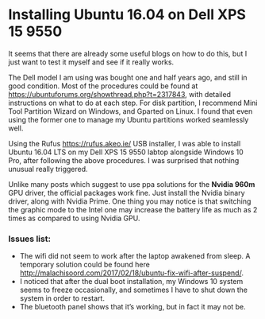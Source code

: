 # Installing Ubuntu 16.04 on Dell XPS 15 9550

It seems that there are already some useful blogs on how to do this, but I just want to test it myself and see if it really works.

The Dell model I am using was bought one and half years ago, and still in good condition. Most of the procedures could be found at <https://ubuntuforums.org/showthread.php?t=2317843>, with detailed instructions on what to do at each step. For disk partition, I recommend Mini Tool Partition Wizard on Windows, and Gparted on Linux. I found that even using the former one to manage my Ubuntu partitions worked seamlessly well.

Using the Rufus <https://rufus.akeo.ie/> USB installer, I was able to install Ubuntu 16.04 LTS on my Dell XPS 15 9550 labtop alongside Windows 10 Pro, after following the above procedures. I was surprised that nothing unusual really triggered.

Unlike many posts which suggest to use ppa solutions for the **Nvidia 960m** GPU driver, the official packages work fine. Just install the Nvidia binary driver, along with Nvidia Prime. One thing you may notice is that switching the graphic mode to the Intel one may increase the battery life as much as 2 times as compared to using Nvidia GPU.

### Issues list:

- The wifi did not seem to work after the laptop awakened from sleep. A temporary solution could be found here <http://malachisoord.com/2017/02/18/ubuntu-fix-wifi-after-suspend/>.
- I noticed that after the dual boot installation, my Windows 10 system seems to freeze occasionally, and sometimes I have to shut down the system in order to restart.
- The bluetooth panel shows that it’s working, but in fact it may not be.